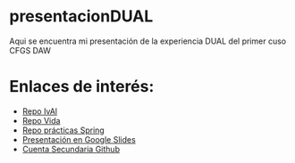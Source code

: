 # presentacionDUAL
Aqui se encuentra mi presentación de la experiencia DUAL del primer cuso CFGS DAW <br>
# Enlaces de interés:
<ul>
  <li><a href="https://github.com/albertogomezp/Ival" target="_blank">Repo IvAl</a> </li>
  <li><a href="https://github.com/albertogomezp/vida" target="_blank">Repo Vida</a> </li>
  <li><a href="https://github.com/albertogomezp/PracticasSpring" target="_blank">Repo prácticas Spring</a> </li>
  <li><a target="_blank" href="https://docs.google.com/presentation/d/13pAqUsYu_KfXRlgOyVUFb5nO2I13bRu_FM4hodgWvqI/edit?usp=sharing" target="_blank">Presentación en Google Slides</a> </li>
  <li><a href="https://github.com/proyectos-Albertogomp" target="_blank">Cuenta Secundaria Github</a> </li>
</ul>
